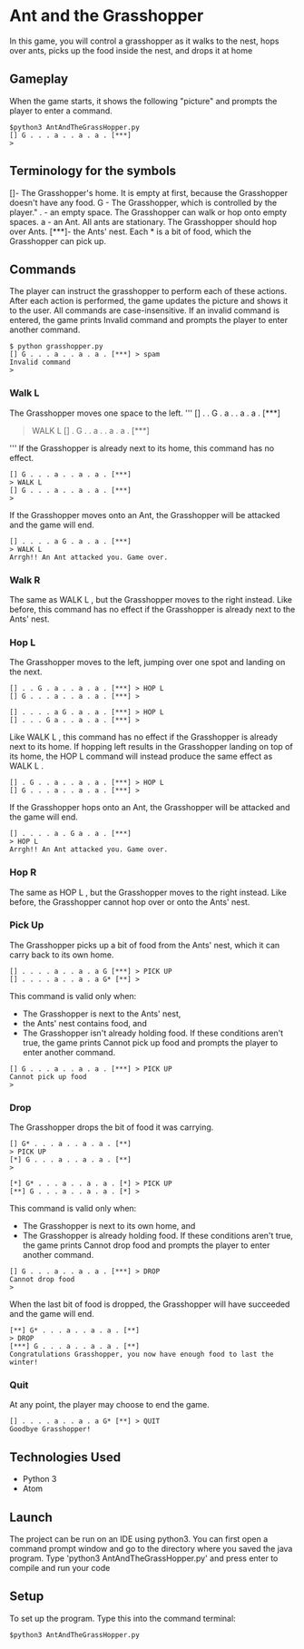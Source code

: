 # Ant and the Grasshopper
In this game, you will control a grasshopper as it walks to the nest, hops over ants, picks up the food inside the nest, and drops it at home
## Gameplay
When the game starts, it shows the following "picture" and prompts the player to enter a command.
```
$python3 AntAndTheGrassHopper.py
[] G . . . a . . a . a . [***]
>
```
## Terminology for the symbols
[]- The Grasshopper's home. It is empty at first, because the Grasshopper doesn't have any food.
G - The Grasshopper, which is controlled by the player."
. - an empty space. The Grasshopper can walk or hop onto empty spaces.
a - an Ant. All ants are stationary. The Grasshopper should hop over Ants.
[***]- the Ants' nest. Each * is a bit of food, which the Grasshopper can pick up.

## Commands
The player can instruct the grasshopper to perform each of these actions. After each action is performed, the game updates the picture and shows it to the user.
All commands are case-insensitive. If an invalid command is entered, the game prints Invalid command and prompts the player to enter another command.
```
$ python grasshopper.py
[] G . . . a . . a . a . [***] > spam
Invalid command
>
```
### Walk L
The Grasshopper moves one space to the left.
'''
[] . . G . a . . a . a . [***] 
> WALK L
[] . G . . a . . a . a . [***] 
>
'''
If the Grasshopper is already next to its home, this command has no effect.
```
[] G . . . a . . a . a . [***] 
> WALK L
[] G . . . a . . a . a . [***] 
>
```
If the Grasshopper moves onto an Ant, the Grasshopper will be attacked and the game will end.
```
[] . . . . a G . a . a . [***]
> WALK L
Arrgh!! An Ant attacked you. Game over.
```
### Walk R
The same as WALK L , but the Grasshopper moves to the right instead. Like before, this command has no
effect if the Grasshopper is already next to the Ants' nest.
### Hop L
The Grasshopper moves to the left, jumping over one spot and landing on the next.
```
[] . . G . a . . a . a . [***] > HOP L
[] G . . . a . . a . a . [***] >
```
```
[] . . . . a G . a . a . [***] > HOP L
[] . . . G a . . a . a . [***] >
```
Like WALK L , this command has no effect if the Grasshopper is already next to its home.
If hopping left results in the Grasshopper landing on top of its home, the HOP L command will instead produce the same effect as WALK L .
```
[] . G . . a . . a . a . [***] > HOP L
[] G . . . a . . a . a . [***] >
```
If the Grasshopper hops onto an Ant, the Grasshopper will be attacked and the game will end.
```
[] . . . . a . G a . a . [***]
> HOP L
Arrgh!! An Ant attacked you. Game over.
```
### Hop R
The same as HOP L , but the Grasshopper moves to the right instead. Like before, the Grasshopper cannot
hop over or onto the Ants' nest.

### Pick Up
The Grasshopper picks up a bit of food from the Ants' nest, which it can carry back to its own home.

```
[] . . . . a . . a . a G [***] > PICK UP
[] . . . . a . . a . a G* [**] >
```
This command is valid only when:
- The Grasshopper is next to the Ants' nest, 
- the Ants' nest contains food, and
- The Grasshopper isn't already holding food.
If these conditions aren't true, the game prints Cannot pick up food and prompts the player to enter another command.
```
[] G . . . a . . a . a . [***] > PICK UP
Cannot pick up food
>
```
### Drop
The Grasshopper drops the bit of food it was carrying.
```
[] G* . . . a . . a . a . [**] 
> PICK UP
[*] G . . . a . . a . a . [**] 
>
```

```
[*] G* . . . a . . a . a . [*] > PICK UP
[**] G . . . a . . a . a . [*] >
```
This command is valid only when:
- The Grasshopper is next to its own home, and
- The Grasshopper is already holding food.
If these conditions aren't true, the game prints Cannot drop food and prompts the player to enter another command.
```
[] G . . . a . . a . a . [***] > DROP
Cannot drop food
>
```

When the last bit of food is dropped, the Grasshopper will have succeeded and the game will end.
```
[**] G* . . . a . . a . a . [**]
> DROP
[***] G . . . a . . a . a . [**]
Congratulations Grasshopper, you now have enough food to last the winter!
```
### Quit
At any point, the player may choose to end the game.
```
[] . . . . a . . a . a G* [**] > QUIT
Goodbye Grasshopper!
```
## Technologies Used
- Python 3
- Atom

## Launch
The project can be run on an IDE using python3. You can first open a command prompt window and go to the directory where you saved the java program. Type 'python3 AntAndTheGrassHopper.py' and press enter to compile and run your code
## Setup
To set up the program. Type this into the command terminal:

```
$python3 AntAndTheGrassHopper.py
```

